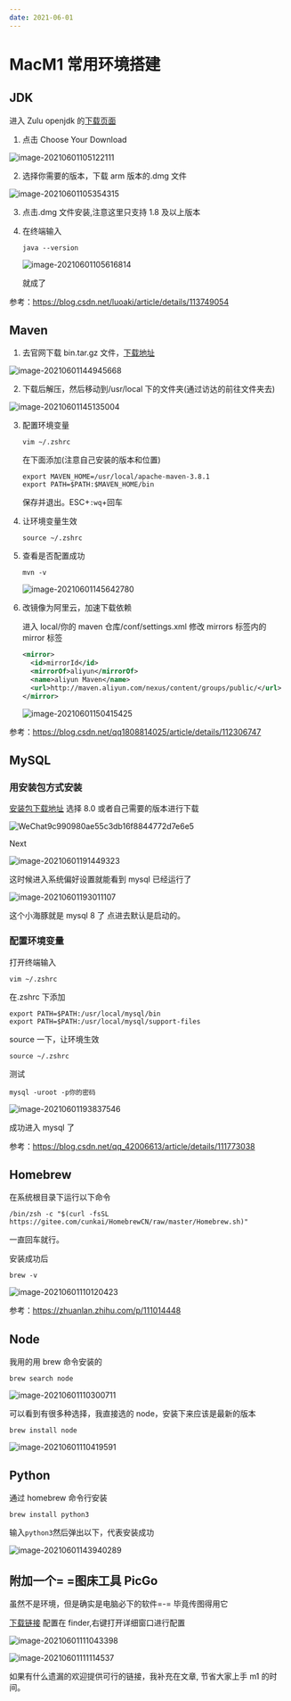 ```yaml
---
date: 2021-06-01
---
```


# MacM1 常用环境搭建

## JDK

进入 Zulu openjdk 的[下载页面](https://www.azul.com/downloads/?version=java-8-lts&os=macos&package=jdk)

1. 点击 Choose Your Download

![image-20210601105122111](https://p3-juejin.byteimg.com/tos-cn-i-k3u1fbpfcp/2ad2affa945d4416b96f9f331059561e~tplv-k3u1fbpfcp-zoom-1.image)

2. 选择你需要的版本，下载 arm 版本的.dmg 文件

![image-20210601105354315](https://p3-juejin.byteimg.com/tos-cn-i-k3u1fbpfcp/ac85f4b2a3da46e4af4bbe750f8fd2bf~tplv-k3u1fbpfcp-zoom-1.image)

3. 点击.dmg 文件安装,注意这里只支持 1.8 及以上版本

4. 在终端输入

   ```shell
   java --version
   ```

   ![image-20210601105616814](https://p3-juejin.byteimg.com/tos-cn-i-k3u1fbpfcp/5e0c86e3f53e477699ddb3f3b0b5d74d~tplv-k3u1fbpfcp-zoom-1.image)

   就成了

参考：https://blog.csdn.net/luoaki/article/details/113749054

## Maven

1. 去官网下载 bin.tar.gz 文件，[下载地址](http://maven.apache.org/download.cgi)

![image-20210601144945668](https://p3-juejin.byteimg.com/tos-cn-i-k3u1fbpfcp/588b9a26b33649c6a15ebb6f76c3f4a2~tplv-k3u1fbpfcp-zoom-1.image)

2. 下载后解压，然后移动到/usr/local 下的文件夹(通过访达的前往文件夹去)

![image-20210601145135004](https://p3-juejin.byteimg.com/tos-cn-i-k3u1fbpfcp/2f225da0377d48d08b58a7d39542f346~tplv-k3u1fbpfcp-zoom-1.image)

3. 配置环境变量

   ```
   vim ~/.zshrc
   ```

   在下面添加(注意自己安装的版本和位置)

   ```
   export MAVEN_HOME=/usr/local/apache-maven-3.8.1
   export PATH=$PATH:$MAVEN_HOME/bin
   ```

   保存并退出。ESC+`:wq`+回车

4. 让环境变量生效

   ```
   source ~/.zshrc
   ```

5. 查看是否配置成功

   ```
   mvn -v
   ```

   ![image-20210601145642780](https://p3-juejin.byteimg.com/tos-cn-i-k3u1fbpfcp/a43f11a7a83e4d74a86b8b687dd9a894~tplv-k3u1fbpfcp-zoom-1.image)

6. 改镜像为阿里云，加速下载依赖

   进入 local/你的 maven 仓库/conf/settings.xml 修改 mirrors 标签内的 mirror 标签

   ```xml
   <mirror>
     <id>mirrorId</id>
     <mirrorOf>aliyun</mirrorOf>
     <name>aliyun Maven</name>
     <url>http://maven.aliyun.com/nexus/content/groups/public/</url>
   </mirror>
   ```

   ![image-20210601150415425](https://p3-juejin.byteimg.com/tos-cn-i-k3u1fbpfcp/90112724a61f4370bea26379bd62086b~tplv-k3u1fbpfcp-zoom-1.image)

参考：https://blog.csdn.net/qq1808814025/article/details/112306747

## MySQL

### 用安装包方式安装

[安装包下载地址](https://downloads.mysql.com/archives/community/) 选择 8.0 或者自己需要的版本进行下载

![WeChat9c990980ae55c3db16f8844772d7e6e5](https://p3-juejin.byteimg.com/tos-cn-i-k3u1fbpfcp/aadca59cf9cd4a249a15f3c9a45e98b3~tplv-k3u1fbpfcp-zoom-1.image)

Next

![image-20210601191449323](https://p3-juejin.byteimg.com/tos-cn-i-k3u1fbpfcp/2e550e0379ea4358bf9215074a5464f0~tplv-k3u1fbpfcp-zoom-1.image)

这时候进入系统偏好设置就能看到 mysql 已经运行了

![image-20210601193011107](https://p3-juejin.byteimg.com/tos-cn-i-k3u1fbpfcp/4c4a00121d2c4d0f97030f8de39ee57a~tplv-k3u1fbpfcp-zoom-1.image)

这个小海豚就是 mysql 8 了 点进去默认是启动的。

### 配置环境变量

打开终端输入

```
vim ~/.zshrc
```

在.zshrc 下添加

```
export PATH=$PATH:/usr/local/mysql/bin
export PATH=$PATH:/usr/local/mysql/support-files
```

source 一下，让环境生效

```
source ~/.zshrc
```

测试

```
mysql -uroot -p你的密码
```

![image-20210601193837546](https://p3-juejin.byteimg.com/tos-cn-i-k3u1fbpfcp/597ff35932894809ac218ff280bade16~tplv-k3u1fbpfcp-zoom-1.image)

成功进入 mysql 了

参考：https://blog.csdn.net/qq_42006613/article/details/111773038

## Homebrew

在系统根目录下运行以下命令

```shell
/bin/zsh -c "$(curl -fsSL https://gitee.com/cunkai/HomebrewCN/raw/master/Homebrew.sh)"
```

一直回车就行。

安装成功后

```
brew -v
```

![image-20210601110120423](https://p3-juejin.byteimg.com/tos-cn-i-k3u1fbpfcp/6b58a328779848219c5cf7b05c9e6bc1~tplv-k3u1fbpfcp-zoom-1.image)

参考：https://zhuanlan.zhihu.com/p/111014448

## Node

我用的用 brew 命令安装的

```
brew search node
```

![image-20210601110300711](https://p3-juejin.byteimg.com/tos-cn-i-k3u1fbpfcp/f6b4ed7b22814a15a0a43cbce4c7f994~tplv-k3u1fbpfcp-zoom-1.image)

可以看到有很多种选择，我直接选的 node，安装下来应该是最新的版本

```
brew install node
```

![image-20210601110419591](https://p3-juejin.byteimg.com/tos-cn-i-k3u1fbpfcp/8275a044cb684398a5c343ca2edabd44~tplv-k3u1fbpfcp-zoom-1.image)

## Python

通过 homebrew 命令行安装

```
brew install python3
```

输入`python3`然后弹出以下，代表安装成功

![image-20210601143940289](https://p3-juejin.byteimg.com/tos-cn-i-k3u1fbpfcp/28497e9448c3416b8870e11935a9087a~tplv-k3u1fbpfcp-zoom-1.image)

## 附加一个= =图床工具 PicGo

虽然不是环境，但是确实是电脑必下的软件=-= 毕竟传图得用它

[下载链接](https://github.com/Molunerfinn/PicGo/releases/) 配置在 finder,右键打开详细窗口进行配置

![image-20210601111043398](https://p3-juejin.byteimg.com/tos-cn-i-k3u1fbpfcp/6684e1ba69b7474995807ca8ff189a1d~tplv-k3u1fbpfcp-zoom-1.image)

![image-20210601111114537](https://p3-juejin.byteimg.com/tos-cn-i-k3u1fbpfcp/fe057d17d6a94e0aaf650909e9f6f66e~tplv-k3u1fbpfcp-zoom-1.image)

如果有什么遗漏的欢迎提供可行的链接，我补充在文章, 节省大家上手 m1 的时间。
